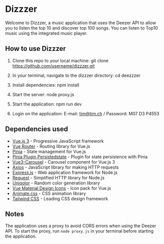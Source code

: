 # Dizzzer

Welcome to Dizzzer, a music application that uses the Deezer API to allow you to listen the top 10 and discover top 100 songs. You can listen to Top10 music using the integrated music player.

## How to use Dizzzer 

1. Clone this repo to your local machine:
git clone https://github.com/username/dizzzer.git

2. In your terminal, navigate to the dizzzer directory:
cd deezzzer

3. Install dependencies:
npm install

4. Start the server:
node proxy.js

5. Start the application:
npm run dev

5. Login on the application: E-mail: tim@tim.ch / Password: M07 D3 P4553


## Dependencies used

* [Vue.js 3](https://v3.vuejs.org/) - Progressive JavaScript framework 
* [Vue Router](https://router.vuejs.org/) - Routing library for Vue.js 
* [Pinia](https://pinia.esm.dev/) - State management for Vue.js 
* [Pinia Plugin Persistedstate](https://github.com/posva/pinia-plugin-persistedstate) - Plugin for state persistence with Pinia 
* [Vue3-Carousel](https://www.npmjs.com/package/vue3-carousel) - Carousel component for Vue.js 3 
* [Axios](https://github.com/axios/axios) - JavaScript library for making HTTP requests 
* [Express.js](https://expressjs.com/) - Web application framework for Node.js 
* [Request](https://www.npmjs.com/package/request) - Simplified HTTP library for Node.js 
* [Uniqolor](https://www.npmjs.com/package/uniqolor) - Random color generation library 
* [Vue Material Design Icons](https://www.npmjs.com/package/vue-material-design-icons) - Icon pack for Vue.js 
* [Animate.css](https://animate.style/) - CSS animation library 
* [Tailwind CSS](https://tailwindcss.com/) - Leading CSS design framework

## Notes 

The application uses a proxy to avoid CORS errors when using the Deezer API. To start the proxy, run `node proxy.js` in your terminal before starting the application.
